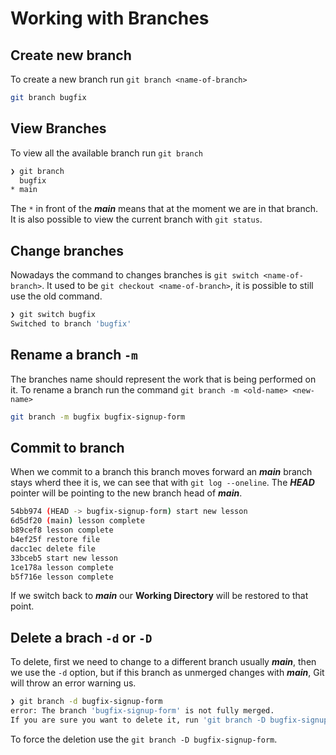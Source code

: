 # Working with Branches

## Create new branch

To create a new branch run `git branch <name-of-branch>`

```bash
git branch bugfix
```

## View Branches

To view all the available branch run `git branch`

```bash
❯ git branch
  bugfix
* main
```

The `*` in front of the **_main_** means that at the moment we are in that branch. It is also possible to view the current branch with `git status`.

## Change branches

Nowadays the command to changes branches is `git switch <name-of-branch>`. It used to be `git checkout <name-of-branch>`, it is possible to still use the old command.

```bash
❯ git switch bugfix
Switched to branch 'bugfix'
```

## Rename a branch `-m`

The branches name should represent the work that is being performed on it. To rename a branch run the command `git branch -m <old-name> <new-name>`

```bash
git branch -m bugfix bugfix-signup-form
```

## Commit to branch

When we commit to a branch this branch moves forward an **_main_** branch stays wherd thee it is, we can see that with `git log --oneline`. The **_HEAD_** pointer will be pointing to the new branch head of **_main_**.

```bash
54bb974 (HEAD -> bugfix-signup-form) start new lesson
6d5df20 (main) lesson complete
b89cef8 lesson complete
b4ef25f restore file
dacc1ec delete file
33bceb5 start new lesson
1ce178a lesson complete
b5f716e lesson complete
```

If we switch back to **_main_** our **Working Directory** will be restored to that point.

## Delete a brach `-d` or `-D`

To delete, first we need to change to a different branch usually **_main_**, then we use the `-d` option, but if this branch as unmerged changes with **_main_**, Git will throw an error warning us.

```bash
❯ git branch -d bugfix-signup-form
error: The branch 'bugfix-signup-form' is not fully merged.
If you are sure you want to delete it, run 'git branch -D bugfix-signup-form'.
```

To force the deletion use the `git branch -D bugfix-signup-form`.
